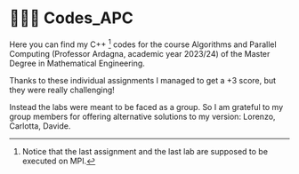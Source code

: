 # 👨🏻‍💻 Codes_APC 

Here you can find my C++ [^1] codes for the course Algorithms and Parallel Computing (Professor Ardagna, academic year 2023/24) of the Master Degree in Mathematical Engineering.

[^1]: Notice that the last assignment and the last lab are supposed to be executed on MPI.

Thanks to these individual assignments I managed to get a +3 score, but they were really challenging!

Instead the labs were meant to be faced as a group. So I am grateful to my group members for offering alternative solutions to my version: Lorenzo, Carlotta, Davide.

